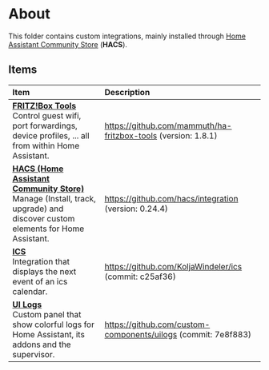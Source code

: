 # About

This folder contains custom integrations, mainly installed through [Home Assistant Community Store](https://hacs.xyz/) (**HACS**).

## Items

| Item | Description |
|:-----|:------------|
| **[FRITZ!Box Tools](fritzbox_tools)**<BR>Control guest wifi, port forwardings, device profiles, ... all from within Home Assistant. | <https://github.com/mammuth/ha-fritzbox-tools> (version: 1.8.1) |
| **[HACS (Home Assistant Community Store)](hacs)**<BR>Manage (Install, track, upgrade) and discover custom elements for Home Assistant. | <https://github.com/hacs/integration> (version: 0.24.4) |
| **[ICS](ics)**<BR>Integration that displays the next event of an ics calendar. | <https://github.com/KoljaWindeler/ics> (commit: c25af36) |
| **[UI Logs](uilogs)**<BR>Custom panel that show colorful logs for Home Assistant, its addons and the supervisor. | <https://github.com/custom-components/uilogs> (commit: 7e8f883) |
